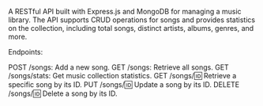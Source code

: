 A RESTful API built with Express.js and MongoDB for managing a music library. The API supports CRUD operations for songs and provides statistics on the collection, including total songs, distinct artists, albums, genres, and more.

Endpoints:

POST /songs: Add a new song.
GET /songs: Retrieve all songs.
GET /songs/stats: Get music collection statistics.
GET /songs/:id: Retrieve a specific song by its ID.
PUT /songs/:id: Update a song by its ID.
DELETE /songs/:id: Delete a song by its ID.
 
